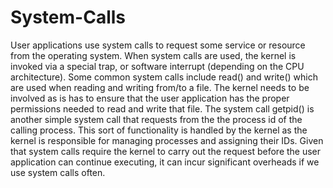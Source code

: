 # System-Calls

User applications use system calls to request some service or resource from the operating system. When
system calls are used, the kernel is invoked via a special trap, or software interrupt (depending on the CPU
architecture). Some common system calls include read() and write() which are used when reading and writing
from/to a file. The kernel needs to be involved as is has to ensure that the user application has the proper
permissions needed to read and write that file. The system call getpid() is another simple system call that
requests from the the process id of the calling process. This sort of functionality is handled by the kernel as
the kernel is responsible for managing processes and assigning their IDs. Given that system calls require the
kernel to carry out the request before the user application can continue executing, it can incur significant
overheads if we use system calls often.
